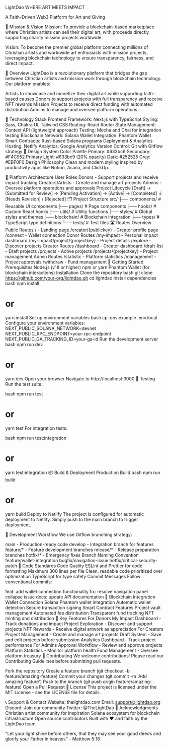 LightDao
WHERE ART MEETS IMPACT

A Faith-Driven Web3 Platform for Art and Giving


🌟 Mission & Vision
Mission: To provide a blockchain-based marketplace where Christian artists can sell their digital art, with proceeds directly supporting charity mission projects worldwide.

Vision: To become the premier global platform connecting millions of Christian artists and worldwide art enthusiasts with mission projects, leveraging blockchain technology to ensure transparency, fairness, and direct impact.

🚀 Overview
LightDao is a revolutionary platform that bridges the gap between Christian artists and mission work through blockchain technology. Our platform enables:

Artists to showcase and monetize their digital art while supporting faith-based causes
Donors to support projects with full transparency and receive NFT rewards
Mission Projects to receive direct funding with automated distribution
Admins to manage and oversee platform operations

🔧 Technology Stack
Frontend
Framework: Next.js with TypeScript
Styling: Sass, Chakra UI, Tailwind CSS
Routing: React Router
State Management: Context API (lightweight approach)
Testing: Mocha and Chai for integration testing
Blockchain
Network: Solana
Wallet Integration: Phantom Wallet
Smart Contracts: Rust-based Solana programs
Deployment & Analytics
Hosting: Netlify
Analytics: Google Analytics
Version Control: Git with Gitflow strategy
🎨 Design System
Color Palette
Primary: 
#633bc9
Secondary: 
#F4C952
Primary Light: 
#633bc9 (20% opacity)
Dark: 
#252525
Grey: 
#EBF0F0
Design Philosophy
Clean and modern styling inspired by productivity apps like Notion, Asana, and ClickUp.

📱 Platform Architecture
User Roles
Donors - Support projects and receive impact tracking
Creators/Artists - Create and manage art projects
Admins - Oversee platform operations and approvals
Project Lifecycle
[Draft] → [Submitted for Review] → [Pending Activation] → [Active] → [Completed]
                    ↓
              [Needs Revision] / [Rejected]
🗂️ Project Structure
src/
├── components/           # Reusable UI components
├── pages/               # Page components
├── hooks/               # Custom React hooks
├── utils/               # Utility functions
├── styles/              # Global styles and themes
├── blockchain/          # Blockchain integration
├── types/               # TypeScript type definitions
└── tests/               # Test files
🛣️ Routes Overview
Public Routes
/ - Landing page
/creator/{publickey} - Creator profile page
/connect - Wallet connection
Donor Routes
/my-impact - Personal impact dashboard
/my-impact/project/{projectkey} - Project details
/explore - Discover projects
Creator Routes
/dashboard - Creator dashboard
/draft-list - Draft projects
/projects - Active projects
/projects/{projectkey} - Project management
Admin Routes
/statistic - Platform statistics
/management - Project approvals
/withdraw - Fund management
🚀 Getting Started
Prerequisites
Node.js (v18 or higher)
npm or yarn
Phantom Wallet (for blockchain interactions)
Installation
Clone the repository
bash
git clone https://github.com/your-org/lightdao.git
cd lightdao
Install dependencies
bash
npm install
# or
yarn install
Set up environment variables
bash
cp .env.example .env.local
Configure your environment variables:
NEXT_PUBLIC_SOLANA_NETWORK=devnet
NEXT_PUBLIC_RPC_ENDPOINT=your-rpc-endpoint
NEXT_PUBLIC_GA_TRACKING_ID=your-ga-id
Run the development server
bash
npm run dev
# or
yarn dev
Open your browser Navigate to http://localhost:3000
🧪 Testing
Run the test suite:

bash
npm run test
# or
yarn test
For integration tests:

bash
npm run test:integration
# or
yarn test:integration
📦 Build & Deployment
Production Build
bash
npm run build
# or
yarn build
Deploy to Netlify
The project is configured for automatic deployment to Netlify. Simply push to the main branch to trigger deployment.

🔄 Development Workflow
We use Gitflow branching strategy:

main - Production-ready code
develop - Integration branch for features
feature/* - Feature development branches
release/* - Release preparation branches
hotfix/* - Emergency fixes
Branch Naming Convention
feature/wallet-integration
bugfix/navigation-issue
hotfix/critical-security-patch
📝 Code Standards
Code Quality
ESLint and Prettier for code formatting
Maximum 300 lines per file
Clean, readable code prioritized over optimization
TypeScript for type safety
Commit Messages
Follow conventional commits:

feat: add wallet connection functionality
fix: resolve navigation panel collapse issue
docs: update API documentation
🔐 Blockchain Integration
Wallet Connection
Solana Phantom wallet integration
Automatic wallet detection
Secure transaction signing
Smart Contract Features
Project vault management
Automated fee distribution
Transparent fund tracking
NFT minting and distribution
🎯 Key Features
For Donors
My Impact Dashboard - Track donations and impact
Project Exploration - Discover and support projects
NFT Rewards - Receive digital artwork as appreciation
For Creators
Project Management - Create and manage art projects
Draft System - Save and edit projects before submission
Analytics Dashboard - Track project performance
For Admins
Approval Workflow - Review and approve projects
Platform Statistics - Monitor platform health
Fund Management - Oversee platform treasury
🤝 Contributing
We welcome contributions! Please read our Contributing Guidelines before submitting pull requests.

Fork the repository
Create a feature branch (git checkout -b feature/amazing-feature)
Commit your changes (git commit -m 'Add amazing feature')
Push to the branch (git push origin feature/amazing-feature)
Open a Pull Request
📄 License
This project is licensed under the MIT License - see the LICENSE file for details.

📞 Support & Contact
Website: thelightdao.com
Email: support@lightdao.org
Discord: Join our community
Twitter: @TheLightDao
🙏 Acknowledgments
Christian artist community for inspiration
Solana ecosystem for blockchain infrastructure
Open source contributors
Built with ❤️ and faith by the LightDao team

"Let your light shine before others, that they may see your good deeds and glorify your Father in heaven." - Matthew 5:16

